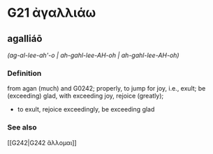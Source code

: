 # G21 ἀγαλλιάω

## agalliáō

_(ag-al-lee-ah'-o | ah-gahl-lee-AH-oh | ah-gahl-lee-AH-oh)_

### Definition

from agan (much) and G0242; properly, to jump for joy, i.e., exult; be (exceeding) glad, with exceeding joy, rejoice (greatly); 

- to exult, rejoice exceedingly, be exceeding glad

### See also

[[G242|G242 ἅλλομαι]]
